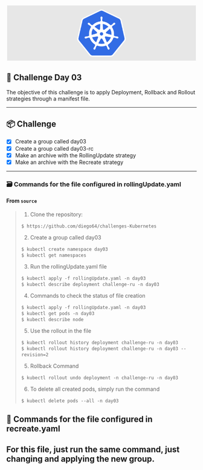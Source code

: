 <p align="center">
  <img src="img.shields.io/image/capa.png" width="500" alt="Capa" /></a>
</p>

## 📝 Challenge Day 03

The objective of this challenge is to apply Deployment, Rollback and Rollout strategies through a manifest file.

---

## 📦️ Challenge

- [x] Create a group called day03
- [x] Create a group called day03-rc
- [x] Make an archive with the RollingUpdate strategy
- [x] Make an archive with the Recreate strategy

---

### 🗃️ Commands for the file configured in rollingUpdate.yaml

<h4>From <code>source</code></h4>

> 1. Clone the repository:
>
> ```console
> $ https://github.com/diego64/challenges-Kubernetes
> ```
>
> 2. Create a group called day03
> ```console
> $ kubectl create namespace day03
> $ kubectl get namespaces
> ```
>
> 3. Run the rollingUpdate.yaml file
> ```console
> $ kubectl apply -f rollingUpdate.yaml -n day03
> $ kubectl describe deployment challenge-ru -n day03
> ```
> 4. Commands to check the status of file creation
> ```console
> $ kubectl apply -f rollingUpdate.yaml -n day03
> $ kubectl get pods -n day03
> $ kubectl describe node
> ```
> 5. Use the rollout in the file
> ```console
> $ kubectl rollout history deployment challenge-ru -n day03
> $ kubectl rollout history deployment challenge-ru -n day03 --revision=2
> ```
> 5. Rollback Command
> ```console
> $ kubectl rollout undo deployment -n challenge-ru -n day03
> ```
> 6. To delete all created pods, simply run the command
> ```console
> $ kubectl delete pods --all -n day03
> ```

## 🚧 Commands for the file configured in recreate.yaml

For this file, just run the same command, just changing and applying the new group.
---